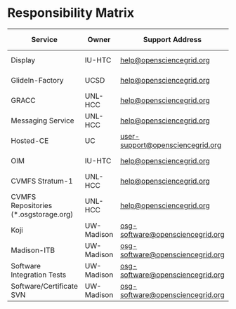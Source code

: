 # Responsibility Matrix

| Service         | Owner   | Support Address          | Area Coordinator Contact                     | Service Catalog | Service Portfolio |
|-----------------|---------|--------------------------|----------------------------------------|-----------------|-------------------|
| Display         | IU-HTC  | help@opensciencegrid.org | Rob Quick (rquick@iu.edu)              | [Link](https://github.com/opensciencegrid/operations/blob/master/docs/ServiceManagement/ServiceCatalog/SC_Display.md)    | [Internal Link](https://github.com/opensciencegrid/operations/blob/master/docs/ServiceManagement/ServiceProfile/SP_Display.md)  |
| GlideIn-Factory | UCSD    | help@opensciencegrid.org | Rob Quick (rquick@iu.edu)              | [Link](https://github.com/opensciencegrid/operations/blob/master/docs/ServiceManagement/ServiceCatalog/SC_GlideInFactory.md)                |                   |
| GRACC           | UNL-HCC | help@opensciencegrid.org | Brian Bockelman (bbockelm@cse.unl.edu) | [Link](https://github.com/opensciencegrid/operations/blob/master/docs/ServiceManagement/ServiceCatalog/SC_GRACC.md)                |                   | 
| Messaging Service    | UNL-HCC | help@opensciencegrid.org | Brian Bockelman (bbockelm@cse.unl.edu) |                 |                   | 
| Hosted-CE       | UC      | user-support@opensciencegrid.org | Rob Gardner (rwg@uchicago.edu)         | [Link](https://github.com/opensciencegrid/operations/blob/master/docs/ServiceManagement/ServiceCatalog/SC_HostedCE.md)                |                   |
| OIM             | IU-HTC  | help@opensciencegrid.org | Rob Quick (rquick@iu.edu)              | [Link](https://github.com/opensciencegrid/operations/blob/master/docs/ServiceManagement/ServiceCatalog/SC_OIM.md)               |                   |
| CVMFS Stratum-1             | UNL-HCC  | help@opensciencegrid.org | Brian Bockelman (bbockelm@cse.unl.edu)              |                |                   |
| CVMFS Repositories (\*.osgstorage.org)             | UNL-HCC  | help@opensciencegrid.org | Brian Bockelman (bbockelm@cse.unl.edu)              |                |                   |
| Koji                       | UW-Madison | osg-software@opensciencegrid.org | Brian Lin (blin@cs.wisc.edu) | [Link](https://github.com/opensciencegrid/operations/blob/master/docs/ServiceManagement/ServiceCatalog/SC_Koji.md)             |   |
| Madison-ITB                | UW-Madison | osg-software@opensciencegrid.org | Brian Lin (blin@cs.wisc.edu) | [Link](https://github.com/opensciencegrid/operations/blob/master/docs/ServiceManagement/ServiceCatalog/SC_MadisonITB.md)       |   |
| Software Integration Tests | UW-Madison | osg-software@opensciencegrid.org | Brian Lin (blin@cs.wisc.edu) | [Link](https://github.com/opensciencegrid/operations/blob/master/docs/ServiceManagement/ServiceCatalog/SC_IntegrationTests.md) |   |
| Software/Certificate SVN   | UW-Madison | osg-software@opensciencegrid.org | Brian Lin (blin@cs.wisc.edu) | [TODO Link](https://vdt.cs.wisc.edu/svn) | |

